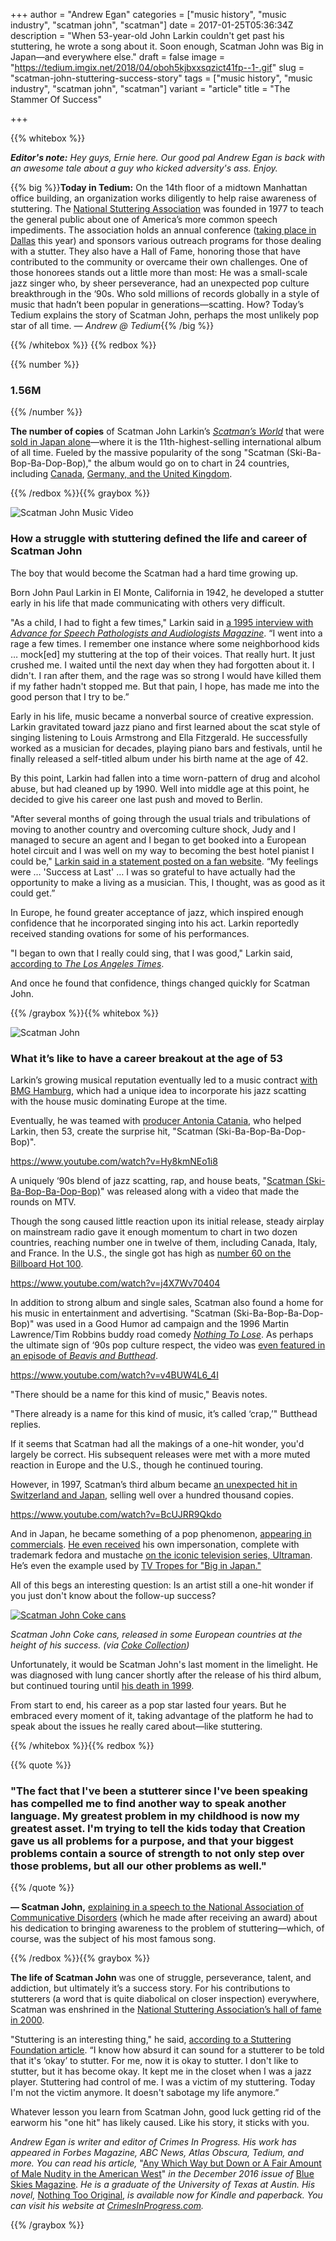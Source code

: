 +++
author = "Andrew Egan"
categories = ["music history", "music industry", "scatman john", "scatman"]
date = 2017-01-25T05:36:34Z
description = "When 53-year-old John Larkin couldn't get past his stuttering, he wrote a song about it. Soon enough, Scatman John was Big in Japan—and everywhere else."
draft = false
image = "https://tedium.imgix.net/2018/04/oboh5kjbxxsqzict41fp--1-.gif"
slug = "scatman-john-stuttering-success-story"
tags = ["music history", "music industry", "scatman john", "scatman"]
variant = "article"
title = "The Stammer Of Success"

+++

{{% whitebox %}}

_**Editor's note:** Hey guys, Ernie here. Our good pal Andrew Egan is back with an awesome tale about a guy who kicked adversity's ass. Enjoy._

{{% big %}}**Today in Tedium:** On the 14th floor of a midtown Manhattan office building, an organization works diligently to help raise awareness of stuttering. The [National Stuttering Association](http://www.westutter.org/) was founded in 1977 to teach the general public about one of America’s more common speech impediments. The association holds an annual conference ([taking place in Dallas](http://www.westutter.org/annual-conference/) this year) and sponsors various outreach programs for those dealing with a stutter. They also have a Hall of Fame, honoring those that have contributed to the community or overcame their own challenges. One of those honorees stands out a little more than most: He was a small-scale jazz singer who, by sheer perseverance, had an unexpected pop culture breakthrough in the ‘90s. Who sold millions of records globally in a style of music that hadn’t been popular in generations—scatting. How? Today’s Tedium explains the story of Scatman John, perhaps the most unlikely pop star of all time. *— Andrew @ Tedium*{{% /big %}}

{{% /whitebox %}}
{{% redbox %}}

{{% number %}}
### 1.56M
{{% /number %}}

**The number of copies** of Scatman John Larkin’s [*Scatman’s World*](http://amzn.to/2jcdNks) that were [sold in Japan alone](http://bit.ly/2jnP7J9)—where it is the 11th-highest-selling international album of all time. Fueled by the massive popularity of the song "Scatman (Ski-Ba-Bop-Ba-Dop-Bop)," the album would go on to chart in 24 countries, including [Canada](http://bit.ly/2k0ENbr), [Germany, and the United Kingdom](https://books.google.com/books?id=xAsEAAAAMBAJ&pg=PA39).

{{% /redbox %}}{{% graybox %}}

![Scatman John Music Video](http://tedium.imgix.net/2017/06/0124_scatman2.jpg)

### How a struggle with stuttering defined the life and career of Scatman John

The boy that would become the Scatman had a hard time growing up. 

Born John Paul Larkin in El Monte, California in 1942, he developed a stutter early in his life that made communicating with others very difficult.

"As a child, I had to fight a few times," Larkin said in [a 1995 interview with *Advance for Speech Pathologists and Audiologists Magazine*](http://www.mnsu.edu/comdis/kuster/famous/irascat.html). “I went into a rage a few times. I remember one instance where some neighborhood kids … mock[ed] my stuttering at the top of their voices. That really hurt.  It just crushed me. I waited until the next day when they had forgotten about it. I didn't. I ran after them, and the rage was so strong I would have killed them if my father hadn't stopped me. But that pain, I hope, has made me into the good person that I try to be.”

Early in his life, music became a nonverbal source of creative expression. Larkin gravitated toward jazz piano and first learned about the scat style of singing listening to Louis Armstrong and Ella Fitzgerald. He successfully worked as a musician for decades, playing piano bars and festivals, until he finally released a self-titled album under his birth name at the age of 42.

By this point, Larkin had fallen into a time worn-pattern of drug and alcohol abuse, but had cleaned up by 1990. Well into middle age at this point, he decided to give his career one last push and moved to Berlin.

"After several months of going through the usual trials and tribulations of moving to another country and overcoming culture shock, Judy and I managed to secure an agent and I began to get booked into a European hotel circuit and I was well on my way to becoming the best hotel pianist I could be," [Larkin said in a statement posted on a fan website](http://bit.ly/2jP7x4o). “My feelings were … 'Success at Last' … I was so grateful to have actually had the opportunity to make a living as a musician. This, I thought, was as good as it could get.”

In Europe, he found greater acceptance of jazz, which inspired enough confidence that he incorporated singing into his act. Larkin reportedly received standing ovations for some of his performances.

"I began to own that I really could sing, that I was good," Larkin said, [according to *The Los Angeles Times*](http://articles.latimes.com/1999/dec/08/news/mn-41653).

And once he found that confidence, things changed quickly for Scatman John.

{{% /graybox %}}{{% whitebox %}}

![Scatman John](http://tedium.imgix.net/2017/06/0124_scatman.jpg)

### What it’s like to have a career breakout at the age of 53

Larkin’s growing musical reputation eventually led to a music contract [with BMG Hamburg](https://books.google.com/books?id=xAsEAAAAMBAJ&pg=PA37), which had a unique idea to incorporate his jazz scatting with the house music dominating Europe at the time.

Eventually, he was teamed with [producer Antonia Catania](https://www.discogs.com/artist/124855-Antonio-Catania), who helped Larkin, then 53, create the surprise hit, "Scatman (Ski-Ba-Bop-Ba-Dop-Bop)".

https://www.youtube.com/watch?v=Hy8kmNEo1i8

A uniquely ‘90s blend of jazz scatting, rap, and house beats, "[Scatman (Ski-Ba-Bop-Ba-Dop-Bop)](http://amzn.to/2jc73n0)" was released along with a video that made the rounds on MTV.

Though the song caused little reaction upon its initial release, steady airplay on mainstream radio gave it enough momentum to chart in two dozen countries, reaching number one in twelve of them, including Canada, Italy, and France. In the U.S., the single got has high as [number 60 on the Billboard Hot 100](http://www.billboard.com/artist/278365/scatman-john/chart).

https://www.youtube.com/watch?v=j4X7Wv70404

In addition to strong album and single sales, Scatman also found a home for his music in entertainment and advertising. "Scatman (Ski-Ba-Bop-Ba-Dop-Bop)" was used in a Good Humor ad campaign and the 1996 Martin Lawrence/Tim Robbins buddy road comedy [*Nothing To Lose*](https://www.youtube.com/watch?v=j4X7Wv70404). As perhaps the ultimate sign of ‘90s pop culture respect, the video was [even featured in an episode of *Beavis and Butthead*](https://www.youtube.com/watch?v=v4BUW4L6_4I).

https://www.youtube.com/watch?v=v4BUW4L6_4I

"There should be a name for this kind of music," Beavis notes.

"There already is a name for this kind of music, it’s called ‘crap,’" Butthead replies.

If it seems that Scatman had all the makings of a one-hit wonder, you'd largely be correct. His subsequent releases were met with a more muted reaction in Europe and the U.S., though he continued touring.

However, in 1997, Scatman’s third album became [an unexpected hit in Switzerland and Japan](http://tvtropes.org/pmwiki/pmwiki.php/YMMV/ScatmanJohn), selling well over a hundred thousand copies. 

https://www.youtube.com/watch?v=BcUJRR9Qkdo

And in Japan, he became something of a pop phenomenon, [appearing in commercials](https://www.youtube.com/watch?v=BcUJRR9Qkdo). [He even received](https://www.youtube.com/watch?v=BcUJRR9Qkdo) his own impersonation, complete with trademark fedora and mustache [on the iconic television series, Ultraman](https://www.youtube.com/watch?v=jb32d3xr2Us). He’s even the example used by [TV Tropes for "Big in Japan."](http://tvtropes.org/pmwiki/pmwiki.php/YMMV/ScatmanJohn) 

All of this begs an interesting question: Is an artist still a one-hit wonder if you just don't know about the follow-up success?

[![Scatman John Coke cans](http://tedium.imgix.net/2017/06/0124_scatman3.jpg)](https://www.cokecollection.com/index.php?lang=en&pageid=50&canID=7212)

*Scatman John Coke cans, released in some European countries at the height of his success. (via [Coke Collection](https://www.cokecollection.com/index.php?lang=en&pageid=50&canID=7212))*

Unfortunately, it would be Scatman John's last moment in the limelight. He was diagnosed with lung cancer shortly after the release of his third album, but continued touring until [his death in 1999](http://articles.latimes.com/1999/dec/08/news/mn-41653).

From start to end, his career as a pop star lasted four years. But he embraced every moment of it, taking advantage of the platform he had to speak about the issues he really cared about—like stuttering.

{{% /whitebox %}}{{% redbox %}}

{{% quote %}}
### "The fact that I've been a stutterer since I've been speaking has compelled me to find another way to speak another language. My greatest problem in my childhood is now my greatest asset. I'm trying to tell the kids today that Creation gave us all problems for a purpose, and that your biggest problems contain a source of strength to not only step over those problems, but all our other problems as well."
{{% /quote %}}

**— Scatman John,** [explaining in a speech to the National Association of Communicative Disorders](http://www.mnsu.edu/comdis/kuster/pioneers/scatmanobit.html) (which he made after receiving an award) about his dedication to bringing awareness to the problem of stuttering—which, of course, was the subject of his most famous song.

{{% /redbox %}}{{% graybox %}}

**The life of Scatman John** was one of struggle, perseverance, talent, and addiction, but ultimately it’s a success story. For his contributions to stutterers (a word that is quite diabolical on closer inspection) everywhere, Scatman was enshrined in the [National Stuttering Association’s hall of fame in 2000](http://www.westutter.org/annual-conference/past-conference-information/nsa-hall-fame-award-winners/).

"Stuttering is an interesting thing," he said, [according to a Stuttering Foundation article](http://www.stutteringhelp.org/content/scatman-john). “I know how absurd it can sound for a stutterer to be told that it's ‘okay’ to stutter. For me, now it is okay to stutter. I don't like to stutter, but it has become okay. It kept me in the closet when I was a jazz player. Stuttering had control of me. I was a victim of my stuttering. Today I'm not the victim anymore. It doesn't sabotage my life anymore.” 

Whatever lesson you learn from Scatman John, good luck getting rid of the earworm his "one hit" has likely caused. Like his story, it sticks with you.

*Andrew Egan is writer and editor of Crimes In Progress. His work has appeared in Forbes Magazine, ABC News, Atlas Obscura, Tedium, and more. You can read his article,* "[Any Which Way but Down or A Fair Amount of Male Nudity in the American West](https://crimesinprogress.com/any-which-way-but-down-or-a-fair-amount-of-male-nudity-in-the-american-west-fedf55e166fb#.7mrvi8lmv)" *in the December 2016 issue of* [Blue Skies Magazine](http://blueskiesmag.com/). *He is a graduate of the University of Texas at Austin. His novel,* [Nothing Too Original](http://a.co/giQDsk6), *is available now for Kindle and paperback. You can visit his website at [CrimesInProgress.com](http://CrimesInProgress.com/).*

{{% /graybox %}}